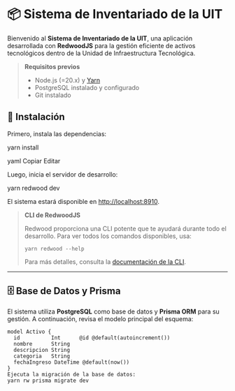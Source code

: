 # 📦 Sistema de Inventariado de la UIT  

Bienvenido al **Sistema de Inventariado de la UIT**, una aplicación desarrollada con **RedwoodJS** para la gestión eficiente de activos tecnológicos dentro de la Unidad de Infraestructura Tecnológica.  

> **Requisitos previos**  
>  
> - Node.js (=20.x) y [Yarn](https://yarnpkg.com/)  
> - PostgreSQL instalado y configurado  
> - Git instalado  

## 🔹 Instalación  

Primero, instala las dependencias:  

yarn install

yaml
Copiar
Editar

Luego, inicia el servidor de desarrollo:  

yarn redwood dev

El sistema estará disponible en [http://localhost:8910](http://localhost:8910).  

> **CLI de RedwoodJS**  
>  
> Redwood proporciona una CLI potente que te ayudará durante todo el desarrollo. Para ver todos los comandos disponibles, usa:  
>  
> ```
> yarn redwood --help
> ```
>  
> Para más detalles, consulta la [documentación de la CLI](https://redwoodjs.com/docs/cli-commands).  

---

## 🗄 Base de Datos y Prisma  

El sistema utiliza **PostgreSQL** como base de datos y **Prisma ORM** para su gestión. A continuación, revisa el modelo principal del esquema:  

```prisma
model Activo {
  id          Int      @id @default(autoincrement())
  nombre      String
  descripcion String
  categoria   String
  fechaIngreso DateTime @default(now())
}
Ejecuta la migración de la base de datos:
yarn rw prisma migrate dev
